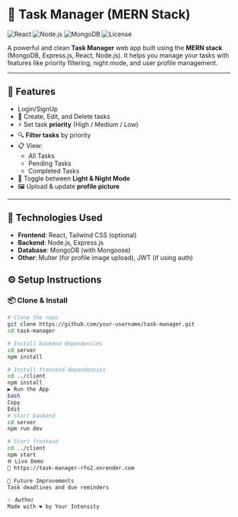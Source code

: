 # 📝 Task Manager (MERN Stack)

![React](https://img.shields.io/badge/Frontend-React-blue)
![Node.js](https://img.shields.io/badge/Backend-Node.js-green)
![MongoDB](https://img.shields.io/badge/Database-MongoDB-brightgreen)
![License](https://img.shields.io/badge/License-MIT-blue.svg)

A powerful and clean **Task Manager** web app built using the **MERN stack** (MongoDB, Express.js, React, Node.js). 
It helps you manage your tasks with features like priority filtering, night mode, and user profile management.

---

## 🚀 Features
-  Login/SignUp
- 📝 Create, Edit, and Delete tasks  
- ⚡ Set task **priority** (High / Medium / Low)  
- 🔍 **Filter tasks** by priority  
- 📋 View:
  - All Tasks  
  - Pending Tasks  
  - Completed Tasks  
- 🌙 Toggle between **Light & Night Mode**  
- 🖼️ Upload & update **profile picture**  

---

## 🔧 Technologies Used

- **Frontend**: React, Tailwind CSS (optional)
- **Backend**: Node.js, Express.js
- **Database**: MongoDB (with Mongoose)
- **Other**: Multer (for profile image upload), JWT (if using auth)


## ⚙️ Setup Instructions

### 📦 Clone & Install

```bash
# Clone the repo
git clone https://github.com/your-username/task-manager.git
cd task-manager

# Install backend dependencies
cd server
npm install

# Install frontend dependencies
cd ../client
npm install
▶️ Run the App
bash
Copy
Edit
# Start backend
cd server
npm run dev

# Start frontend
cd ../client
npm start
🌐 Live Demo
🔗 https://task-manager-rfo2.onrender.com

🧠 Future Improvements
Task deadlines and due reminders

✨ Author
Made with ❤️ by Your Intensity
